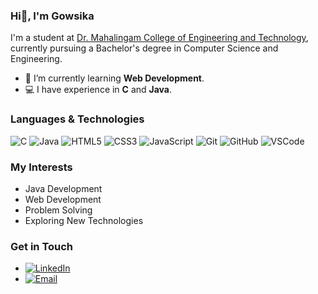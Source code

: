 ### Hi👋, I'm Gowsika 

I'm a student at [Dr. Mahalingam College of Engineering and Technology](https://www.drmcet.ac.in/), currently pursuing a Bachelor's degree in Computer Science and Engineering.

- 🌱 I’m currently learning **Web Development**.
- 💻 I have experience in **C** and **Java**.

### Languages & Technologies

![C](https://img.shields.io/badge/-C-A8B9CC?logo=c&logoColor=white&style=for-the-badge)
![Java](https://img.shields.io/badge/Java-ED8B00?style=for-the-badge&logo=java&logoColor=white)
![HTML5](https://img.shields.io/badge/HTML5-E34F26?style=for-the-badge&logo=html5&logoColor=white)
![CSS3](https://img.shields.io/badge/CSS3-1572B6?style=for-the-badge&logo=css3&logoColor=white)
![JavaScript](https://img.shields.io/badge/JavaScript-F7DF1E?style=for-the-badge&logo=javascript&logoColor=black)
![Git](https://img.shields.io/badge/Git-F05032?style=for-the-badge&logo=git&logoColor=white)
![GitHub](https://img.shields.io/badge/GitHub-181717?style=for-the-badge&logo=github&logoColor=white)
![VSCode](https://img.shields.io/badge/VS%20Code-0078d4?style=for-the-badge&logo=visual%20studio%20code&logoColor=white)


### My Interests
- Java Development
- Web Development
- Problem Solving
- Exploring New Technologies

### Get in Touch
- [![LinkedIn](https://img.shields.io/badge/LinkedIn-%230077B5.svg?style=for-the-badge&logo=linkedin&logoColor=white)](https://www.linkedin.com/in/gowsika/)
- [![Email](https://img.shields.io/badge/Email-D14836?style=for-the-badge&logo=gmail&logoColor=white)](mailto:gowsikavenkatachslam0713@gmail.com)

